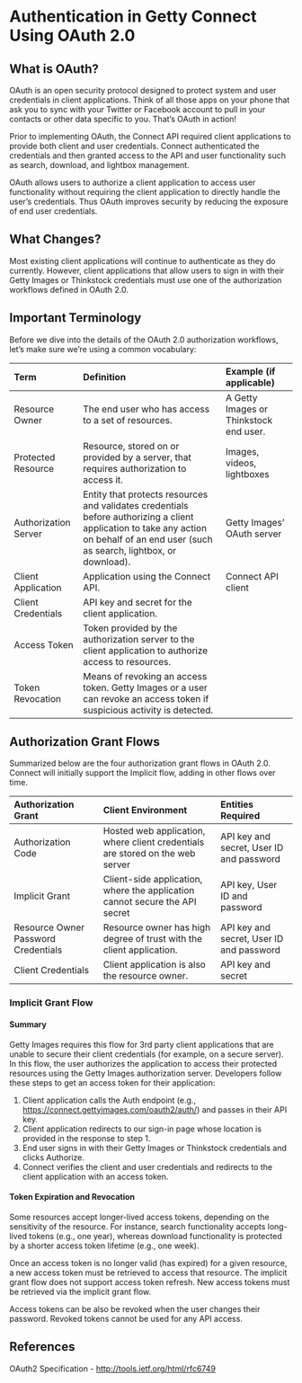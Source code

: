 Authentication in Getty Connect Using OAuth 2.0
===============================================

What is OAuth?
--------------
OAuth is an open security protocol designed to protect system and user credentials in client applications. Think of all those apps on your phone that ask you to sync with your Twitter or Facebook account to pull in your contacts or other data specific to you. That’s OAuth in action! 

Prior to implementing OAuth, the Connect API required client applications to provide both client and user credentials. Connect authenticated the credentials and then granted access to the API and user functionality such as search, download, and lightbox management.

OAuth allows users to authorize a client application to access user functionality without requiring the client application to directly handle the user’s credentials. Thus OAuth improves security by reducing the exposure of end user credentials. 

What Changes?
-------------
Most existing client applications will continue to authenticate as they do currently. However, client applications that allow users to sign in with their Getty Images or Thinkstock credentials must use one of the authorization workflows defined in OAuth 2.0.


Important Terminology
---------------------
Before we dive into the details of the OAuth 2.0 authorization workflows, let’s make sure we’re using a common vocabulary:

| Term            | Definition      	                              | Example (if applicable)               |
|:----------------|:--------------------------------------------------|:--------------------------------------|
| Resource Owner  | The end user who has access to a set of resources.| A Getty Images or Thinkstock end user.|
| Protected Resource | Resource, stored on or provided by a server, that requires authorization to access it. | Images, videos, lightboxes |
| Authorization Server | Entity that protects resources and validates credentials before authorizing a client application to take any action on behalf of an end user (such as search, lightbox, or download). | Getty Images’ OAuth server |
| Client Application | Application using the Connect API. | Connect API client | 
| Client Credentials | API key and secret for the client application. | | 
| Access Token | Token provided by the authorization server to the client application to authorize access to resources.||
| Token Revocation | Means of revoking an access token. Getty Images or a user can revoke an access token if suspicious activity is detected. | |


Authorization Grant Flows
--------------------------
Summarized below are the four authorization grant flows in OAuth 2.0. Connect will initially support the Implicit flow, adding in other flows over time. 

| Authorization Grant | Client Environment | Entities Required |
|:--------------------|:-------------------|:------------------|
| Authorization Code  | Hosted web application, where client credentials are stored on the web server | API key and secret, User ID and password | 
| Implicit Grant | Client-side application, where the application cannot secure the API secret | API key, User ID and password | 
| Resource Owner Password Credentials | Resource owner has high degree of trust with the client application. | API key and secret, User ID and password |
| Client Credentials | Client application is also the resource owner. | API key and secret | 

### Implicit Grant Flow ###
#### Summary ####
Getty Images requires this flow for 3rd party client applications that are unable to secure their client credentials (for example, on a secure server). In this flow, the user authorizes the application to access their protected resources using the Getty Images authorization server. Developers follow these steps to get an access token for their application:

1. Client application calls the Auth endpoint (e.g., https://connect.gettyimages.com/oauth2/auth/) and passes in their API key.
2. Client application redirects to our sign-in page whose location is provided in the response to step 1.
3. End user signs in with their Getty Images or Thinkstock credentials and clicks Authorize.
4. Connect verifies the client and user credentials and redirects to the client application with an access token.

#### Token Expiration and Revocation ####
Some resources accept longer-lived access tokens, depending on the sensitivity of the resource. For instance, search functionality accepts long-lived tokens (e.g., one year), whereas download functionality is protected by a shorter access token lifetime (e.g., one week). 

Once an access token is no longer valid (has expired) for a given resource, a new access token must be retrieved to access that resource. The implicit grant flow does not support access token refresh. New access tokens must be retrieved via the implicit grant flow.

Access tokens can be also be revoked when the user changes their password. Revoked tokens cannot be used for any API access.

References
----------
OAuth2 Specification - http://tools.ietf.org/html/rfc6749
